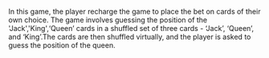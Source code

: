 In this game, the player recharge the game to place the bet on cards of their own choice. The game involves guessing the position of the 'Jack','King',‘Queen’ cards in a shuffled set of three cards - ‘Jack’, ‘Queen’, and ‘King’.The cards are then shuffled virtually, and the player is asked to guess the position of the queen.
